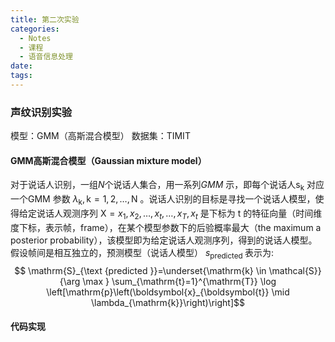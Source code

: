```yaml
---
title: 第二次实验
categories:
  - Notes
  - 课程
  - 语音信息处理
date:
tags:
---
```

### 声纹识别实验
模型：GMM（高斯混合模型）
数据集：TIMIT

#### GMM高斯混合模型（Gaussian mixture model）
对于说话人识别，一组$N$个说话人集合，用一系列$GMM$ 示，即每个说话人$\mathrm{s}_{\mathrm{k}}$ 对应一个$\mathrm{GMM}$  参数  $\lambda_{\mathrm{k}}, \mathrm{k}=1,2, \ldots, \mathrm{N}$ 。说话人识别的目标是寻找一个说话人模型，使得给定说话人观测序列  $\mathrm{X}=x_{1}, x_{2}, \ldots, x_{t}, \ldots, x_{T}, x_{t}$  是下标为 $\mathrm{t}$ 的特征向量（时间维度下标，表示帧，frame），在某个模型参数下的后验概率最大（the maximum a posterior probability），该模型即为给定说话人观测序列，得到的说话人模型。假设帧间是相互独立的，预测模型（说话人模型）  $s_{\text {predicted }}$ 表示为:
$$
\mathrm{S}_{\text {predicted }}=\underset{\mathrm{k} \in \mathcal{S}}{\arg \max } \sum_{\mathrm{t}=1}^{\mathrm{T}} \log \left[\mathrm{p}\left(\boldsymbol{x}_{\boldsymbol{t}} \mid \lambda_{\mathrm{k}}\right)\right]$$

#### 代码实现

